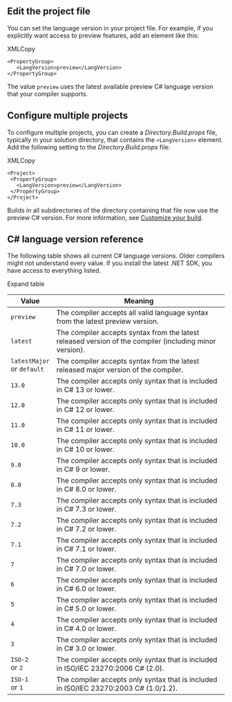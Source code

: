 ## Edit the project file

You can set the language version in your project file. For example, if you explicitly want access to preview features, add an element like this:

XMLCopy

```
<PropertyGroup>
   <LangVersion>preview</LangVersion>
</PropertyGroup>
```

The value `preview` uses the latest available preview C# language version that your compiler supports.

[](https://learn.microsoft.com/en-us/dotnet/csharp/language-reference/configure-language-version#configure-multiple-projects)

## Configure multiple projects

To configure multiple projects, you can create a _Directory.Build.props_ file, typically in your solution directory, that contains the `<LangVersion>` element. Add the following setting to the _Directory.Build.props_ file:

XMLCopy

```
<Project>
 <PropertyGroup>
   <LangVersion>preview</LangVersion>
 </PropertyGroup>
</Project>
```

Builds in all subdirectories of the directory containing that file now use the preview C# version. For more information, see [Customize your build](https://learn.microsoft.com/en-us/visualstudio/msbuild/customize-your-build).

[](https://learn.microsoft.com/en-us/dotnet/csharp/language-reference/configure-language-version#c-language-version-reference)

## C# language version reference

The following table shows all current C# language versions. Older compilers might not understand every value. If you install the latest .NET SDK, you have access to everything listed.

Expand table

|Value|Meaning|
|---|---|
|`preview`|The compiler accepts all valid language syntax from the latest preview version.|
|`latest`|The compiler accepts syntax from the latest released version of the compiler (including minor version).|
|`latestMajor`  <br>or `default`|The compiler accepts syntax from the latest released major version of the compiler.|
|`13.0`|The compiler accepts only syntax that is included in C# 13 or lower.|
|`12.0`|The compiler accepts only syntax that is included in C# 12 or lower.|
|`11.0`|The compiler accepts only syntax that is included in C# 11 or lower.|
|`10.0`|The compiler accepts only syntax that is included in C# 10 or lower.|
|`9.0`|The compiler accepts only syntax that is included in C# 9 or lower.|
|`8.0`|The compiler accepts only syntax that is included in C# 8.0 or lower.|
|`7.3`|The compiler accepts only syntax that is included in C# 7.3 or lower.|
|`7.2`|The compiler accepts only syntax that is included in C# 7.2 or lower.|
|`7.1`|The compiler accepts only syntax that is included in C# 7.1 or lower.|
|`7`|The compiler accepts only syntax that is included in C# 7.0 or lower.|
|`6`|The compiler accepts only syntax that is included in C# 6.0 or lower.|
|`5`|The compiler accepts only syntax that is included in C# 5.0 or lower.|
|`4`|The compiler accepts only syntax that is included in C# 4.0 or lower.|
|`3`|The compiler accepts only syntax that is included in C# 3.0 or lower.|
|`ISO-2`  <br>or `2`|The compiler accepts only syntax that is included in ISO/IEC 23270:2006 C# (2.0).|
|`ISO-1`  <br>or `1`|The compiler accepts only syntax that is included in ISO/IEC 23270:2003 C# (1.0/1.2).|